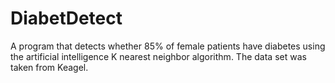 # DiabetDetect
 A program that detects whether 85% of female patients have diabetes using the artificial intelligence K nearest neighbor algorithm. The data set was taken from Keagel.
